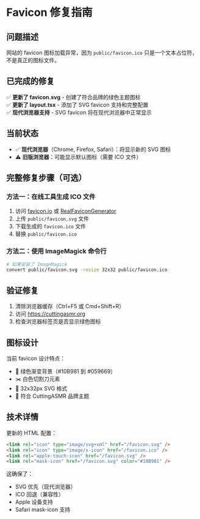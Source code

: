 # Favicon 修复指南

## 问题描述
网站的 favicon 图标加载异常，因为 `public/favicon.ico` 只是一个文本占位符，不是真正的图标文件。

## 已完成的修复
✅ **更新了 favicon.svg** - 创建了符合品牌的绿色主题图标  
✅ **更新了 layout.tsx** - 添加了 SVG favicon 支持和完整配置  
✅ **现代浏览器支持** - SVG favicon 将在现代浏览器中正常显示  

## 当前状态
- ✅ **现代浏览器**（Chrome, Firefox, Safari）：将显示新的 SVG 图标
- ⚠️ **旧版浏览器**：可能显示默认图标（需要 ICO 文件）

## 完整修复步骤（可选）

### 方法一：在线工具生成 ICO 文件
1. 访问 [favicon.io](https://favicon.io/) 或 [RealFaviconGenerator](https://realfavicongenerator.net/)
2. 上传 `public/favicon.svg` 文件
3. 下载生成的 `favicon.ico` 文件
4. 替换 `public/favicon.ico`

### 方法二：使用 ImageMagick 命令行
```bash
# 如果安装了 ImageMagick
convert public/favicon.svg -resize 32x32 public/favicon.ico
```

## 验证修复
1. 清除浏览器缓存（Ctrl+F5 或 Cmd+Shift+R）
2. 访问 https://cuttingasmr.org
3. 检查浏览器标签页是否显示绿色图标

## 图标设计
当前 favicon 设计特点：
- 🎨 绿色渐变背景（#10B981 到 #059669）
- ✂️ 白色切割刀元素
- 📐 32x32px SVG 格式
- 🎯 符合 CuttingASMR 品牌主题

## 技术详情
更新的 HTML 配置：
```html
<link rel="icon" type="image/svg+xml" href="/favicon.svg" />
<link rel="icon" type="image/x-icon" href="/favicon.ico" />
<link rel="apple-touch-icon" href="/favicon.svg" />
<link rel="mask-icon" href="/favicon.svg" color="#10B981" />
```

这确保了：
- SVG 优先（现代浏览器）
- ICO 回退（兼容性）
- Apple 设备支持
- Safari mask-icon 支持 